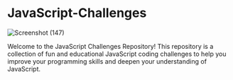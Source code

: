 # JavaScript-Challenges

![Screenshot (147)](https://github.com/subhadiip333/JavaScript-Challenges/assets/112509802/26eb1c18-668e-45b3-b068-308ab70b159c)


Welcome to the JavaScript Challenges Repository! This repository is a collection of fun and educational JavaScript coding challenges to help you improve your programming skills and deepen your understanding of JavaScript.
